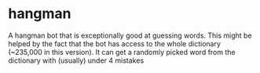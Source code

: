 # hangman
A hangman bot that is exceptionally good at guessing words. This might be helped by the fact that the bot has access to the whole dictionary (~235,000 in this version). It can get a randomly picked word from the dictionary with (usually) under 4 mistakes
